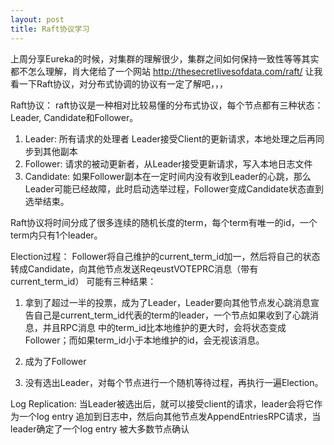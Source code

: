 ```yaml
---
layout: post
title: Raft协议学习
---
```


上周分享Eureka的时候，对集群的理解很少，集群之间如何保持一致性等等其实都不怎么理解，肖大佬给了一个网站 http://thesecretlivesofdata.com/raft/ 让我
看一下Raft协议，对分布式协调的协议有一定了解吧，，，


Raft协议：
raft协议是一种相对比较易懂的分布式协议，每个节点都有三种状态：Leader, Candidate和Follower。
1. Leader: 所有请求的处理者 Leader接受Client的更新请求，本地处理之后再同步到其他副本
2. Follower: 请求的被动更新者，从Leader接受更新请求，写入本地日志文件
3. Candidate: 如果Follower副本在一定时间内没有收到Leader的心跳，那么Leader可能已经故障，此时启动选举过程，Follower变成Candidate状态直到选举结束。

Raft协议将时间分成了很多连续的随机长度的term，每个term有唯一的id，一个term内只有1个leader。


Election过程： Follower将自己维护的current_term_id加一，然后将自己的状态转成Candidate，向其他节点发送ReqeustVOTEPRC消息（带有current_term_id）
可能有三种结果：
1. 拿到了超过一半的投票，成为了Leader，Leader要向其他节点发心跳消息宣告自己是current_term_id代表的term的leader，一个节点如果收到了心跳消息，并且RPC消息
中的term_id比本地维护的更大时，会将状态变成Follower；而如果term_id小于本地维护的id，会无视该消息。

2. 成为了Follower

3. 没有选出Leader，对每个节点进行一个随机等待过程，再执行一遍Election。


Log Replication:
当Leader被选出后，就可以接受client的请求，leader会将它作为一个log entry 追加到日志中，然后向其他节点发AppendEntriesRPC请求，当leader确定了一个log entry
被大多数节点确认


